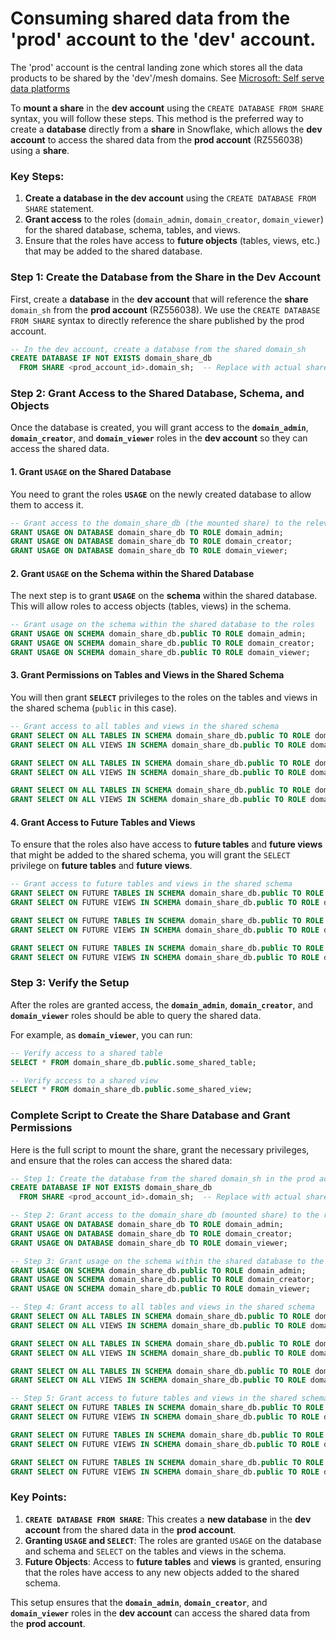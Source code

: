 # Consuming shared data from the 'prod' account to the 'dev' account.

The 'prod' account is the central landing zone which stores all the data products to be shared by the 'dev'/mesh domains. See [Microsoft: Self serve data platforms](https://learn.microsoft.com/en-us/azure/cloud-adoption-framework/scenarios/cloud-scale-analytics/architectures/self-serve-data-platforms)


To **mount a share** in the **dev account** using the `CREATE DATABASE FROM SHARE` syntax, you will follow these steps. This method is the preferred way to create a **database** directly from a **share** in Snowflake, which allows the **dev account** to access the shared data from the **prod account** (RZ556038) using a **share**.

### Key Steps:
1. **Create a database in the dev account** using the `CREATE DATABASE FROM SHARE` statement.
2. **Grant access** to the roles (`domain_admin`, `domain_creator`, `domain_viewer`) for the shared database, schema, tables, and views.
3. Ensure that the roles have access to **future objects** (tables, views, etc.) that may be added to the shared database.

### Step 1: Create the Database from the Share in the Dev Account

First, create a **database** in the **dev account** that will reference the **share** `domain_sh` from the **prod account** (RZ556038). We use the `CREATE DATABASE FROM SHARE` syntax to directly reference the share published by the prod account.

```sql
-- In the dev account, create a database from the shared domain_sh
CREATE DATABASE IF NOT EXISTS domain_share_db
  FROM SHARE <prod_account_id>.domain_sh;  -- Replace with actual share name from prod account
```

### Step 2: Grant Access to the Shared Database, Schema, and Objects

Once the database is created, you will grant access to the **`domain_admin`**, **`domain_creator`**, and **`domain_viewer`** roles in the **dev account** so they can access the shared data.

#### 1. Grant `USAGE` on the Shared Database

You need to grant the roles **`USAGE`** on the newly created database to allow them to access it.

```sql
-- Grant access to the domain_share_db (the mounted share) to the relevant roles
GRANT USAGE ON DATABASE domain_share_db TO ROLE domain_admin;
GRANT USAGE ON DATABASE domain_share_db TO ROLE domain_creator;
GRANT USAGE ON DATABASE domain_share_db TO ROLE domain_viewer;
```

#### 2. Grant `USAGE` on the Schema within the Shared Database

The next step is to grant **`USAGE`** on the **schema** within the shared database. This will allow roles to access objects (tables, views) in the schema.

```sql
-- Grant usage on the schema within the shared database to the roles
GRANT USAGE ON SCHEMA domain_share_db.public TO ROLE domain_admin;
GRANT USAGE ON SCHEMA domain_share_db.public TO ROLE domain_creator;
GRANT USAGE ON SCHEMA domain_share_db.public TO ROLE domain_viewer;
```

#### 3. Grant Permissions on Tables and Views in the Shared Schema

You will then grant **`SELECT`** privileges to the roles on the tables and views in the shared schema (`public` in this case).

```sql
-- Grant access to all tables and views in the shared schema
GRANT SELECT ON ALL TABLES IN SCHEMA domain_share_db.public TO ROLE domain_admin;
GRANT SELECT ON ALL VIEWS IN SCHEMA domain_share_db.public TO ROLE domain_admin;

GRANT SELECT ON ALL TABLES IN SCHEMA domain_share_db.public TO ROLE domain_creator;
GRANT SELECT ON ALL VIEWS IN SCHEMA domain_share_db.public TO ROLE domain_creator;

GRANT SELECT ON ALL TABLES IN SCHEMA domain_share_db.public TO ROLE domain_viewer;
GRANT SELECT ON ALL VIEWS IN SCHEMA domain_share_db.public TO ROLE domain_viewer;
```

#### 4. Grant Access to Future Tables and Views

To ensure that the roles also have access to **future tables** and **future views** that might be added to the shared schema, you will grant the `SELECT` privilege on **future tables** and **future views**.

```sql
-- Grant access to future tables and views in the shared schema
GRANT SELECT ON FUTURE TABLES IN SCHEMA domain_share_db.public TO ROLE domain_admin;
GRANT SELECT ON FUTURE VIEWS IN SCHEMA domain_share_db.public TO ROLE domain_admin;

GRANT SELECT ON FUTURE TABLES IN SCHEMA domain_share_db.public TO ROLE domain_creator;
GRANT SELECT ON FUTURE VIEWS IN SCHEMA domain_share_db.public TO ROLE domain_creator;

GRANT SELECT ON FUTURE TABLES IN SCHEMA domain_share_db.public TO ROLE domain_viewer;
GRANT SELECT ON FUTURE VIEWS IN SCHEMA domain_share_db.public TO ROLE domain_viewer;
```

### Step 3: Verify the Setup

After the roles are granted access, the **`domain_admin`**, **`domain_creator`**, and **`domain_viewer`** roles should be able to query the shared data.

For example, as **`domain_viewer`**, you can run:

```sql
-- Verify access to a shared table
SELECT * FROM domain_share_db.public.some_shared_table;

-- Verify access to a shared view
SELECT * FROM domain_share_db.public.some_shared_view;
```

### Complete Script to Create the Share Database and Grant Permissions

Here is the full script to mount the share, grant the necessary privileges, and ensure that the roles can access the shared data:

```sql
-- Step 1: Create the database from the shared domain_sh in the prod account
CREATE DATABASE IF NOT EXISTS domain_share_db
  FROM SHARE <prod_account_id>.domain_sh;  -- Replace with actual share name from prod account

-- Step 2: Grant access to the domain_share_db (mounted share) to the relevant roles
GRANT USAGE ON DATABASE domain_share_db TO ROLE domain_admin;
GRANT USAGE ON DATABASE domain_share_db TO ROLE domain_creator;
GRANT USAGE ON DATABASE domain_share_db TO ROLE domain_viewer;

-- Step 3: Grant usage on the schema within the shared database to the roles
GRANT USAGE ON SCHEMA domain_share_db.public TO ROLE domain_admin;
GRANT USAGE ON SCHEMA domain_share_db.public TO ROLE domain_creator;
GRANT USAGE ON SCHEMA domain_share_db.public TO ROLE domain_viewer;

-- Step 4: Grant access to all tables and views in the shared schema
GRANT SELECT ON ALL TABLES IN SCHEMA domain_share_db.public TO ROLE domain_admin;
GRANT SELECT ON ALL VIEWS IN SCHEMA domain_share_db.public TO ROLE domain_admin;

GRANT SELECT ON ALL TABLES IN SCHEMA domain_share_db.public TO ROLE domain_creator;
GRANT SELECT ON ALL VIEWS IN SCHEMA domain_share_db.public TO ROLE domain_creator;

GRANT SELECT ON ALL TABLES IN SCHEMA domain_share_db.public TO ROLE domain_viewer;
GRANT SELECT ON ALL VIEWS IN SCHEMA domain_share_db.public TO ROLE domain_viewer;

-- Step 5: Grant access to future tables and views in the shared schema
GRANT SELECT ON FUTURE TABLES IN SCHEMA domain_share_db.public TO ROLE domain_admin;
GRANT SELECT ON FUTURE VIEWS IN SCHEMA domain_share_db.public TO ROLE domain_admin;

GRANT SELECT ON FUTURE TABLES IN SCHEMA domain_share_db.public TO ROLE domain_creator;
GRANT SELECT ON FUTURE VIEWS IN SCHEMA domain_share_db.public TO ROLE domain_creator;

GRANT SELECT ON FUTURE TABLES IN SCHEMA domain_share_db.public TO ROLE domain_viewer;
GRANT SELECT ON FUTURE VIEWS IN SCHEMA domain_share_db.public TO ROLE domain_viewer;
```

### Key Points:

1. **`CREATE DATABASE FROM SHARE`**: This creates a **new database** in the **dev account** from the shared data in the **prod account**.
2. **Granting `USAGE` and `SELECT`**: The roles are granted `USAGE` on the database and schema and `SELECT` on the tables and views in the schema.
3. **Future Objects**: Access to **future tables** and **views** is granted, ensuring that the roles have access to any new objects added to the shared schema.

This setup ensures that the **`domain_admin`**, **`domain_creator`**, and **`domain_viewer`** roles in the **dev account** can access the shared data from the **prod account**.
